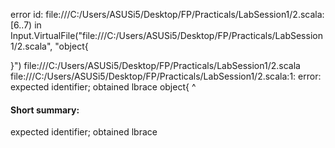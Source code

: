error id: file:///C:/Users/ASUSi5/Desktop/FP/Practicals/LabSession1/2.scala:[6..7) in Input.VirtualFile("file:///C:/Users/ASUSi5/Desktop/FP/Practicals/LabSession1/2.scala", "object{
    
}")
file:///C:/Users/ASUSi5/Desktop/FP/Practicals/LabSession1/2.scala
file:///C:/Users/ASUSi5/Desktop/FP/Practicals/LabSession1/2.scala:1: error: expected identifier; obtained lbrace
object{
      ^
#### Short summary: 

expected identifier; obtained lbrace